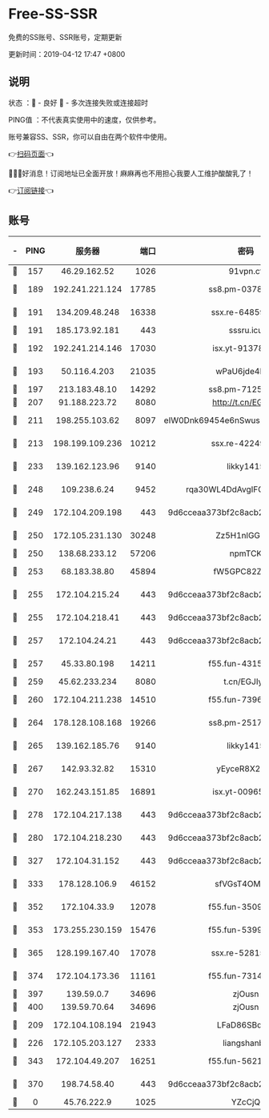 # Free-SS-SSR

免费的SS账号、SSR账号，定期更新

更新时间：2019-04-12 17:47 +0800

## 说明

状态     ：🙂 - 良好 🙁 - 多次连接失败或连接超时

PING值   ：不代表真实使用中的速度，仅供参考。

账号兼容SS、SSR，你可以自由在两个软件中使用。

👉[扫码页面](https://liesauer.github.io/Free-SS-SSR/)👈

🎉🎉🎉好消息！订阅地址已全面开放！麻麻再也不用担心我要人工维护酸酸乳了！

👉[订阅链接](https://www.liesauer.net/yogurt/subscribe?ACCESS_TOKEN=DAYxR3mMaZAsaqUb)👈

## 账号

|-|PING|服务器|端口|密码|加密方式|区域|
|:----:|:----:|:-----:|-----:|:----:|:----:|:----:|
|🙂|157|46.29.162.52|1026|91vpn.cf|rc4-md5|RU|
|🙂|189|192.241.221.124|17785|ss8.pm-03781993|aes-256-cfb|US|
|🙂|191|134.209.48.248|16338|ssx.re-64859691|aes-256-cfb|US|
|🙂|191|185.173.92.181|443|sssru.icu|rc4-md5|RU|
|🙂|192|192.241.214.146|17030|isx.yt-91378799|aes-256-cfb|US|
|🙂|193|50.116.4.203|21035|wPaU6jde4NZT|aes-256-cfb|US|
|🙂|197|213.183.48.10|14292|ss8.pm-71250889|rc4-md5|RU|
|🙂|207|91.188.223.72|8080|http://t.cn/EGJIyrl|rc4-md5|RU|
|🙂|211|198.255.103.62|8097|eIW0Dnk69454e6nSwuspv9DmS201tQ0D|aes-256-cfb|US|
|🙂|213|198.199.109.236|10212|ssx.re-42249834|aes-256-cfb|US|
|🙂|233|139.162.123.96|9140|likky1415|aes-256-cfb|JP|
|🙂|248|109.238.6.24|9452|rqa30WL4DdAvgIFG6Fs3znzTa|aes-256-cfb|FR|
|🙂|249|172.104.209.198|443|9d6cceaa373bf2c8acb22e60b6a58be6|aes-256-cfb|US|
|🙂|250|172.105.231.130|30248|Zz5H1nlGGKHx|aes-256-cfb|JP|
|🙂|250|138.68.233.12|57206|npmTCK|rc4-md5|US|
|🙂|253|68.183.38.80|45894|fW5GPC82Z97G|aes-256-cfb|GB|
|🙂|255|172.104.215.24|443|9d6cceaa373bf2c8acb22e60b6a58be6|aes-256-cfb|US|
|🙂|255|172.104.218.41|443|9d6cceaa373bf2c8acb22e60b6a58be6|aes-256-cfb|US|
|🙂|257|172.104.24.21|443|9d6cceaa373bf2c8acb22e60b6a58be6|aes-256-cfb|US|
|🙂|257|45.33.80.198|14211|f55.fun-43151114|aes-256-cfb|US|
|🙂|259|45.62.233.234|8080|t.cn/EGJIyrl|rc4-md5|CA|
|🙂|260|172.104.211.238|14510|f55.fun-73968171|aes-256-cfb|US|
|🙂|264|178.128.108.168|19266|ss8.pm-25170314|aes-256-cfb|SG|
|🙂|265|139.162.185.76|9140|likky1415|aes-256-cfb|DE|
|🙂|267|142.93.32.82|15310|yEyceR8X2EVd|aes-256-cfb|GB|
|🙂|270|162.243.151.85|16891|isx.yt-00965280|aes-256-cfb|US|
|🙂|278|172.104.217.138|443|9d6cceaa373bf2c8acb22e60b6a58be6|aes-256-cfb|US|
|🙂|280|172.104.218.230|443|9d6cceaa373bf2c8acb22e60b6a58be6|aes-256-cfb|US|
|🙂|327|172.104.31.152|443|9d6cceaa373bf2c8acb22e60b6a58be6|aes-256-cfb|US|
|🙂|333|178.128.106.9|46152|sfVGsT4OMxHC|aes-256-cfb|SG|
|🙂|352|172.104.33.9|12078|f55.fun-35097379|aes-256-cfb|SG|
|🙂|353|173.255.230.159|15476|f55.fun-53994105|aes-256-cfb|US|
|🙂|365|128.199.167.40|17078|ssx.re-52815592|aes-256-cfb|SG|
|🙂|374|172.104.173.36|11161|f55.fun-73141785|aes-256-cfb|SG|
|🙂|397|139.59.0.7|34696|zjOusn|chacha20|IN|
|🙂|400|139.59.70.64|34696|zjOusn|chacha20|IN|
|🙂|209|172.104.108.194|21943|LFaD86SBq2lY|aes-256-cfb|JP|
|🙂|226|172.105.203.127|2333|liangshanbo|chacha20|JP|
|🙂|343|172.104.49.207|16251|f55.fun-56219821|aes-256-cfb|SG|
|🙂|370|198.74.58.40|443|9d6cceaa373bf2c8acb22e60b6a58be6|aes-256-cfb|US|
|🙁|0|45.76.222.9|1025|YZcCjQ|rc4-md5|JP|
